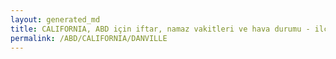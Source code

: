 ```yaml
---
layout: generated_md
title: CALIFORNIA, ABD için iftar, namaz vakitleri ve hava durumu - ilçe/eyalet seç
permalink: /ABD/CALIFORNIA/DANVILLE
---
```


<script type="text/javascript">
  var country = ABD;
  var city = CALIFORNIA;
  var state = DANVILLE;
  var lat = 72;
  var lon = 21;
</script>
